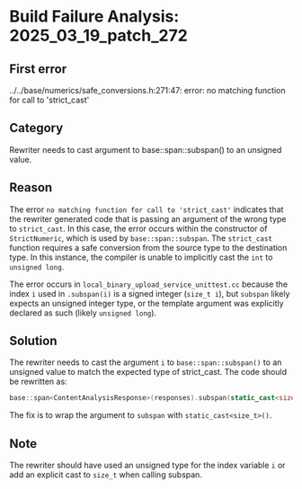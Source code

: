 # Build Failure Analysis: 2025_03_19_patch_272

## First error

../../base/numerics/safe_conversions.h:271:47: error: no matching function for call to 'strict_cast'

## Category
Rewriter needs to cast argument to base::span::subspan() to an unsigned value.

## Reason
The error `no matching function for call to 'strict_cast'` indicates that the rewriter generated code that is passing an argument of the wrong type to `strict_cast`. In this case, the error occurs within the constructor of `StrictNumeric`, which is used by `base::span::subspan`. The `strict_cast` function requires a safe conversion from the source type to the destination type. In this instance, the compiler is unable to implicitly cast the `int` to `unsigned long`.

The error occurs in `local_binary_upload_service_unittest.cc` because the index `i` used in `.subspan(i)` is a signed integer (`size_t i`), but `subspan` likely expects an unsigned integer type, or the template argument was explicitly declared as such (likely `unsigned long`).

## Solution
The rewriter needs to cast the argument `i` to `base::span::subspan()` to an unsigned value to match the expected type of strict_cast. The code should be rewritten as:

```c++
base::span<ContentAnalysisResponse>(responses).subspan(static_cast<size_t>(i)).data()
```
The fix is to wrap the argument to `subspan` with `static_cast<size_t>()`.

## Note
The rewriter should have used an unsigned type for the index variable `i` or add an explicit cast to `size_t` when calling subspan.